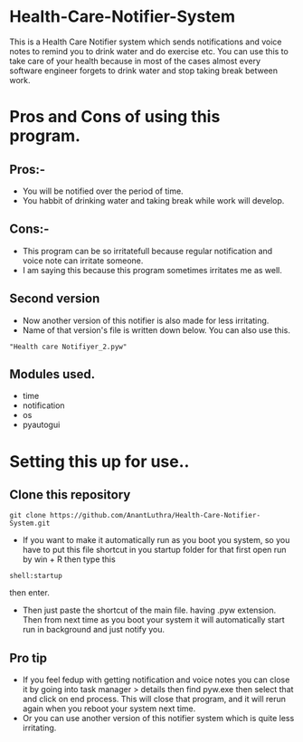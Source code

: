 # Health-Care-Notifier-System
This is a Health Care Notifier system which sends notifications and voice notes to remind you to drink water and do exercise etc.
You can use this to take care of your health because in most of the cases almost every software engineer forgets to drink water and stop taking break between work.

# Pros and Cons of using this program.
## Pros:- 
- You will be notified over the period of time.
- You habbit of drinking water and taking break while work will develop.

## Cons:-
- This program can be so irritatefull because regular notification and voice note can irritate someone.
- I am saying this because this program sometimes irritates me as well.

## Second version
- Now another version of this notifier is also made for less irritating.
- Name of that version's file is written down below. You can also use this.
```
"Health care Notifiyer_2.pyw"
```
## Modules used.
- time
- notification
- os
- pyautogui

# Setting this up for use..

## Clone this repository
```
git clone https://github.com/AnantLuthra/Health-Care-Notifier-System.git
```
- If you want to make it automatically run as you boot you system, so you have to put this file shortcut in you startup folder for that first open run by win + R then type this
```
shell:startup
```
then enter. 
- Then just paste the shortcut of the main file. having .pyw extension. Then from next time as you boot your system it will automatically start run in background and just notify you.
## Pro tip
- If you feel fedup with getting notification and voice notes you can close it by going into task manager > details then find pyw.exe then select that and click on end process. This will close that program, and it will rerun again when you reboot your system next time.
- Or you can use another version of this notifier system which is quite less irritating.